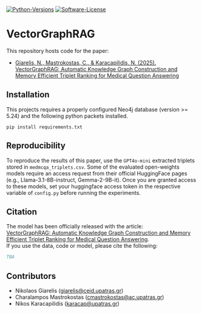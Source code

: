 [![Python-Versions](https://img.shields.io/badge/python-3.11-blue.svg)]()
[![Software-License](https://img.shields.io/badge/License-Apache--2.0-green)](https://github.com/NC0DER/VectorGraphRAG/blob/main/LICENSE)

# VectorGraphRAG

This repository hosts code for the paper:
* [Giarelis, N., Mastrokostas, C., & Karacapilidis, N. (2025). VectorGraphRAG: Automatic Knowledge Graph Construction and Memory Efficient Triplet Ranking for Medical Question Answering]()


## Installation
This projects requires a properly configured Neo4j database (version >= 5.24) and the following python packets installed.
```
pip install requirements.txt
```

## Reproducibility
To reproduce the results of this paper, use the `GPT4o-mini` extracted triplets stored in `medmcqa_triplets.csv`.
Some of the evaluated open-weights models require an access request from their official HuggingFace pages (e.g., Llama-3.1-8B-instruct, Gemma-2-9B-it).
Once you are granted access to these models, set your huggingface access token in the respective variable of `config.py` before running the experiments.

## Citation
The model has been officially released with the article:  
[VectorGraphRAG: Automatic Knowledge Graph Construction and Memory Efficient Triplet Ranking for Medical Question Answering]().  
If you use the data, code or model, please cite the following:

```bibtex
TBA
```

## Contributors
* Nikolaos Giarelis (giarelis@ceid.upatras.gr)
* Charalampos Mastrokostas (cmastrokostas@ac.upatras.gr)
* Nikos Karacapilidis (karacap@upatras.gr)
